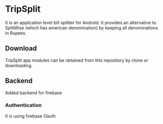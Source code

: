# TripSplit


It is an application level bill splitter for Android. 
It provides an alternative to SplitWise (which has american denomination) by keeping all denominations in Rupees.


## Download

TripSplit app modules can be obtained from this repository by clone or downloading.

## Backend

Added backend for firebase 

### Authentication
It is using firebase Oauth

